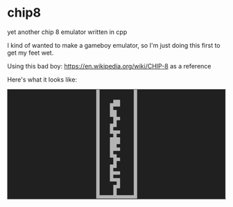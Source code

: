 # chip8
yet another chip 8 emulator written in cpp

I kind of wanted to make a gameboy emulator, so I'm just doing this first to get my feet wet.

Using this bad boy: https://en.wikipedia.org/wiki/CHIP-8 as a reference

Here's what it looks like:


![Tetris Screenshot](img/1551995644904177940.png?raw=true "Tetris")
